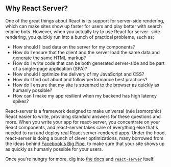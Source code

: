 ## Why React Server?

One of the great things about React is its support for server-side rendering, which can make sites show up faster for users and play better with search engine bots. However, when you actually try to use React for server- side rendering, you quickly run into a bunch of practical problems, such as:

* How should I load data on the server for my components?
* How do I ensure that the client and the server load the same data and generate the same HTML markup?
* How do I write code that can be both generated server-side and be part of a single-page application (SPA)?
* How should I optimize the delivery of my JavaScript and CSS?
* How do I find out about and follow performance best practices?
* How do I ensure that my site is streamed to the browser as quickly as humanly possible?
* How can I make my app resilient when my backend has high latency spikes?

React-server is a framework designed to make universal (née isomorphic) React easier to write, providing standard answers for these questions and more. When you write your app for react-server, you concentrate on your React components, and react-server takes care of everything else that's needed to run and deploy real React server-rendered apps. Under the hood, react-server is doing a bunch of clever optimizations, many borrowed from the ideas behind [Facebook's Big Pipe](https://www.facebook.com/notes/facebook-engineering/bigpipe-pipelining-web-pages-for-high-performance/389414033919/), to make sure that your site shows up as quickly as humanly possible for your users.

Once you're hungry for more, dig into [the docs](/docs) and [`react-server`](https://github.com/redfin/react-server/blob/hackathon-website/packages/react-server) itself.
